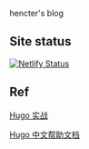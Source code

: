 hencter's blog

## Site status

[![Netlify Status](https://api.netlify.com/api/v1/badges/00418a0d-afe4-4799-9ff3-a9b2c862beaa/deploy-status)](https://app.netlify.com/sites/hencte/deploys)
## Ref

[Hugo 实战](https://hugo-in-action.foofun.cn/zh "Hugo In Action")

[Hugo 中文帮助文档](https://hugo.aiaide.com/)
